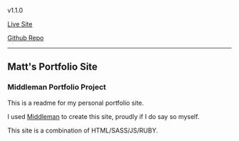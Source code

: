 v1.1.0

[Live Site](http://mattsullivan.us/)

[Github Repo](https://github.com/mjsxi/mjsxi.github.io)


-----------------------

## Matt's Portfolio Site

### Middleman Portfolio Project

This is a readme for my personal portfolio site. 

I used [Middleman](http://middlemanapp.com/) to create this site, proudly if I do say so myself.

This site is a combination of HTML/SASS/JS/RUBY.


